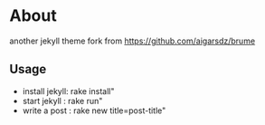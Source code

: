 # About

another jekyll theme fork from https://github.com/aigarsdz/brume

## Usage

- install jekyll: rake install"
- start jekyll  : rake run"
- write a post  : rake new title=post-title"



